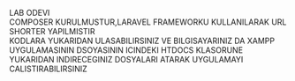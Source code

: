 LAB ODEVI <br>
COMPOSER KURULMUSTUR,LARAVEL FRAMEWORKU KULLANILARAK URL SHORTER YAPILMISTIR<br>
KODLARA YUKARIDAN ULASABILIRSINIZ VE BILGISAYARINIZ DA XAMPP UYGULAMASININ DSOYASININ ICINDEKI HTDOCS KLASORUNE YUKARIDAN INDIRECEGINIZ DOSYALARI ATARAK UYGULAMAYI CALISTIRABILIRSINIZ 
